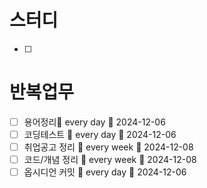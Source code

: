 # 스터디
- [ ] 

# 반복업무
- [ ] 용어정리🔁 every day 📅 2024-12-06 
- [ ] 코딩테스트 🔁 every day 📅 2024-12-06 
- [ ] 취업공고 정리 🔁 every week 📅 2024-12-08
- [ ] 코드/개념 정리 🔁 every week 📅 2024-12-08
- [ ] 옵시디언 커밋 🔁 every day 📅 2024-12-06 